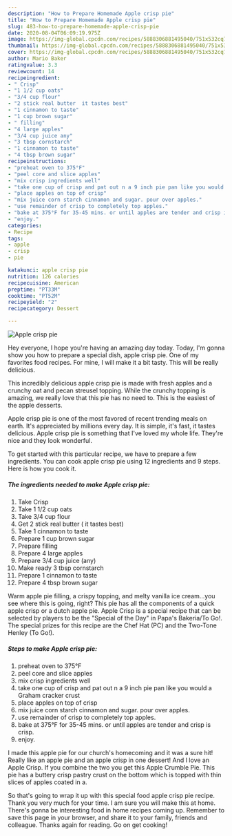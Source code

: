 ```yaml
---
description: "How to Prepare Homemade Apple crisp pie"
title: "How to Prepare Homemade Apple crisp pie"
slug: 483-how-to-prepare-homemade-apple-crisp-pie
date: 2020-08-04T06:09:19.975Z
image: https://img-global.cpcdn.com/recipes/5888306881495040/751x532cq70/apple-crisp-pie-recipe-main-photo.jpg
thumbnail: https://img-global.cpcdn.com/recipes/5888306881495040/751x532cq70/apple-crisp-pie-recipe-main-photo.jpg
cover: https://img-global.cpcdn.com/recipes/5888306881495040/751x532cq70/apple-crisp-pie-recipe-main-photo.jpg
author: Mario Baker
ratingvalue: 3.3
reviewcount: 14
recipeingredient:
- " Crisp"
- "1 1/2 cup oats"
- "3/4 cup flour"
- "2 stick real butter  it tastes best"
- "1 cinnamon to taste"
- "1 cup brown sugar"
- " filling"
- "4 large apples"
- "3/4 cup juice any"
- "3 tbsp cornstarch"
- "1 cinnamon to taste"
- "4 tbsp brown sugar"
recipeinstructions:
- "preheat oven to 375°F"
- "peel core and slice apples"
- "mix crisp ingredients well"
- "take one cup of crisp and pat out n a 9 inch pie pan like you would a Graham cracker crust"
- "place apples on top of crisp"
- "mix juice corn starch cinnamon and sugar. pour over apples."
- "use remainder of crisp to completely top apples."
- "bake at 375°F for 35-45 mins. or until apples are tender and crisp is crisp."
- "enjoy."
categories:
- Recipe
tags:
- apple
- crisp
- pie

katakunci: apple crisp pie 
nutrition: 126 calories
recipecuisine: American
preptime: "PT33M"
cooktime: "PT52M"
recipeyield: "2"
recipecategory: Dessert

---
```



![Apple crisp pie](https://img-global.cpcdn.com/recipes/5888306881495040/751x532cq70/apple-crisp-pie-recipe-main-photo.jpg)

Hey everyone, I hope you're having an amazing day today. Today, I'm gonna show you how to prepare a special dish, apple crisp pie. One of my favorites food recipes. For mine, I will make it a bit tasty. This will be really delicious.

This incredibly delicious apple crisp pie is made with fresh apples and a crunchy oat and pecan streusel topping. While the crunchy topping is amazing, we really love that this pie has no need to. This is the easiest of the apple desserts.

Apple crisp pie is one of the most favored of recent trending meals on earth. It's appreciated by millions every day. It is simple, it's fast, it tastes delicious. Apple crisp pie is something that I've loved my whole life. They're nice and they look wonderful.


To get started with this particular recipe, we have to prepare a few ingredients. You can cook apple crisp pie using 12 ingredients and 9 steps. Here is how you cook it.

##### The ingredients needed to make Apple crisp pie:

1. Take  Crisp
1. Take 1 1/2 cup oats
1. Take 3/4 cup flour
1. Get 2 stick real butter ( it tastes best)
1. Take 1 cinnamon to taste
1. Prepare 1 cup brown sugar
1. Prepare  filling
1. Prepare 4 large apples
1. Prepare 3/4 cup juice (any)
1. Make ready 3 tbsp cornstarch
1. Prepare 1 cinnamon to taste
1. Prepare 4 tbsp brown sugar


Warm apple pie filling, a crispy topping, and melty vanilla ice cream…you see where this is going, right? This pie has all the components of a quick apple crisp or a dutch apple pie. Apple Crisp is a special recipe that can be selected by players to be the &#34;Special of the Day&#34; in Papa&#39;s Bakeria/To Go!. The special prizes for this recipe are the Chef Hat (PC) and the Two-Tone Henley (To Go!). 

##### Steps to make Apple crisp pie:

1. preheat oven to 375°F
1. peel core and slice apples
1. mix crisp ingredients well
1. take one cup of crisp and pat out n a 9 inch pie pan like you would a Graham cracker crust
1. place apples on top of crisp
1. mix juice corn starch cinnamon and sugar. pour over apples.
1. use remainder of crisp to completely top apples.
1. bake at 375°F for 35-45 mins. or until apples are tender and crisp is crisp.
1. enjoy.


I made this apple pie for our church&#39;s homecoming and it was a sure hit! Really like an apple pie and an apple crisp in one dessert! And I love an Apple Crisp. If you combine the two you get this Apple Crumble Pie. This pie has a buttery crisp pastry crust on the bottom which is topped with thin slices of apples coated in a. 

So that's going to wrap it up with this special food apple crisp pie recipe. Thank you very much for your time. I am sure you will make this at home. There's gonna be interesting food in home recipes coming up. Remember to save this page in your browser, and share it to your family, friends and colleague. Thanks again for reading. Go on get cooking!
